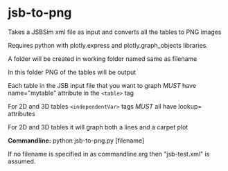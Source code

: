 # jsb-to-png
Takes a JSBSim xml file as input and converts all the tables to PNG images

Requires python with plotly.express and plotly.graph_objects libraries.

A folder will be created in working folder named same as filename

In this folder PNG of the tables will be output

Each table in the JSB input file that you want to graph *MUST* have name="mytable" attribute in the `<table>` tag

For 2D and 3D tables `<independentVar>` tags *MUST* all have lookup= attributes

For 2D and 3D tables it will graph both a lines and a carpet plot

**Commandline:** python jsb-to-png.py [filename]

If no filename is specified in as commandline arg then "jsb-test.xml" is assumed.